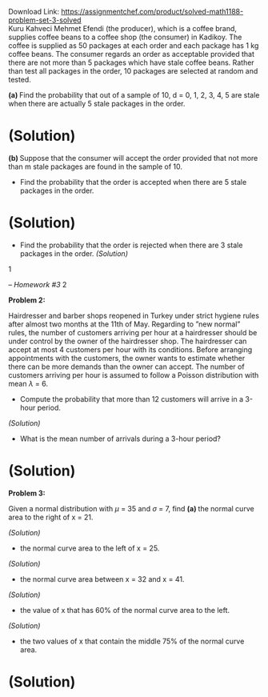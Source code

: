 Download Link: https://assignmentchef.com/product/solved-math1188-problem-set-3-solved
<br>
Kuru Kahveci Mehmet Efendi (the producer), which is a coffee brand, supplies coffee beans to a coffee shop (the consumer) in Kadikoy. The coffee is supplied as 50 packages at each order and each package has 1 kg coffee beans. The consumer regards an order as acceptable provided that there are not more than 5 packages which have stale coffee beans. Rather than test all packages in the order, 10 packages are selected at random and tested.

<strong>(a) </strong>Find the probability that out of a sample of 10, d = 0, 1, 2, 3, 4, 5 are stale when there are actually 5 stale packages in the order.

<h1>(Solution)</h1>

<strong>(b) </strong>Suppose that the consumer will accept the order provided that not more than m stale packages are found in the sample of 10.

<ul>

 <li>Find the probability that the order is accepted when there are 5 stale packages in the order.</li>

</ul>

<h1>(Solution)</h1>

<ul>

 <li>Find the probability that the order is rejected when there are 3 stale packages in the order. <em>(Solution)</em></li>

</ul>

1

<em>– Homework #3                                                                                                                                                                                        </em>2

<strong>Problem 2:                                                                                                                                                       </strong>

Hairdresser and barber shops reopened in Turkey under strict hygiene rules after almost two months at the 11th of May. Regarding to ”new normal” rules, the number of customers arriving per hour at a hairdresser should be under control by the owner of the hairdresser shop. The hairdresser can accept at most 4 customers per hour with its conditions. Before arranging appointments with the customers, the owner wants to estimate whether there can be more demands than the owner can accept. The number of customers arriving per hour is assumed to follow a Poisson distribution with mean <em>λ </em>= 6.

<ul>

 <li>Compute the probability that more than 12 customers will arrive in a 3-hour period.</li>

</ul>

<em>(Solution)</em>

<ul>

 <li>What is the mean number of arrivals during a 3-hour period?</li>

</ul>

<h1>(Solution)</h1>

<strong>Problem 3:                                                                                                                                                </strong>

Given a normal distribution with <em>µ </em>= 35 and <em>σ </em>= 7, find <strong>(a) </strong>the normal curve area to the right of x = 21.

<em>(Solution)</em>

<ul>

 <li>the normal curve area to the left of x = 25.</li>

</ul>

<em>(Solution)</em>

<ul>

 <li>the normal curve area between x = 32 and x = 41.</li>

</ul>

<em>(Solution)</em>

<ul>

 <li>the value of x that has 60% of the normal curve area to the left.</li>

</ul>

<em>(Solution)</em>

<ul>

 <li>the two values of x that contain the middle 75% of the normal curve area.</li>

</ul>

<h1>(Solution)</h1>